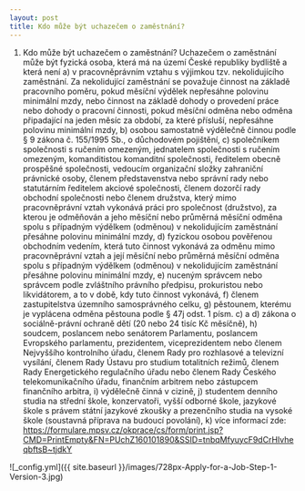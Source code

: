 ```yaml
---
layout: post
title: Kdo může být uchazečem o zaměstnání?
---
```


1.	Kdo může být uchazečem o zaměstnání?
Uchazečem o zaměstnání může být fyzická osoba, která má na území České republiky bydliště a která není
a)	v pracovněprávním vztahu s výjimkou tzv. nekolidujícího zaměstnání. Za nekolidující zaměstnání se považuje činnost na základě pracovního poměru, pokud měsíční výdělek nepřesáhne polovinu minimální mzdy, nebo činnost na základě dohody o provedení práce nebo dohody o pracovní činnosti, pokud měsíční odměna nebo odměna připadající na jeden měsíc za období, za které přísluší, nepřesáhne polovinu minimální mzdy,
b)	osobou samostatně výdělečně činnou podle § 9 zákona č. 155/1995 Sb., o důchodovém pojištění,
c)	společníkem společnosti s ručením omezeným, jednatelem společnosti s ručením omezeným, komanditistou komanditní společnosti, ředitelem obecně prospěšné společnosti, vedoucím organizační složky zahraniční právnické osoby, členem představenstva nebo správní rady nebo statutárním ředitelem akciové společnosti, členem dozorčí rady obchodní společnosti nebo členem družstva, který mimo pracovněprávní vztah vykonává práci pro společnost (družstvo), za kterou je odměňován a jeho měsíční nebo průměrná měsíční odměna spolu s případným výdělkem (odměnou) v nekolidujícím zaměstnání přesáhne polovinu minimální mzdy,
d)	fyzickou osobou pověřenou obchodním vedením, která tuto činnost vykonává za odměnu mimo pracovněprávní vztah a její měsíční nebo průměrná měsíční odměna spolu s případným výdělkem (odměnou) v nekolidujícím zaměstnání přesáhne polovinu minimální mzdy,
e)	nuceným správcem nebo správcem podle zvláštního právního předpisu, prokuristou nebo likvidátorem, a to v době, kdy tuto činnost vykonává,
f)	členem zastupitelstva územního samosprávného celku, 
g)	pěstounem, kterému je vyplácena odměna pěstouna podle § 47j odst. 1 písm. c) a d) zákona o sociálně-právní ochraně dětí (20 nebo 24 tisíc Kč měsíčně),
h)	soudcem, poslancem nebo senátorem Parlamentu, poslancem Evropského parlamentu, prezidentem, viceprezidentem nebo členem Nejvyššího kontrolního úřadu, členem Rady pro rozhlasové a televizní vysílání, členem Rady Ústavu pro studium totalitních režimů, členem Rady Energetického regulačního úřadu nebo členem Rady Českého telekomunikačního úřadu, finančním arbitrem nebo zástupcem finančního arbitra,
i)	výdělečně činná v cizině,
j)	studentem denního studia na střední škole, konzervatoři, vyšší odborné škole, jazykové škole s právem státní jazykové zkoušky a prezenčního studia na vysoké škole (soustavná příprava na budoucí povolání),
k)	více informací zde: https://formulare.mpsv.cz/okprace/cs/form/print.jsp?CMD=PrintEmpty&FN=PUchZ160101890&SSID=tnbqMfyuycF9dCrHIvheqbftsB~tjdkY

![_config.yml]({{ site.baseurl }}/images/728px-Apply-for-a-Job-Step-1-Version-3.jpg)
